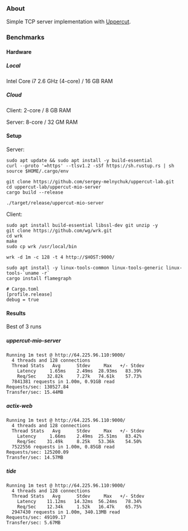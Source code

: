 ### About

Simple TCP server implementation with [Uppercut](https://github.com/sergey-melnychuk/uppercut).

### Benchmarks

#### Hardware

##### Local

Intel Core i7 2.6 GHz (4-core) / 16 GB RAM

##### Cloud

Client: 2-core / 8 GB RAM

Server: 8-core / 32 GM RAM

#### Setup

Server:

```
sudo apt update && sudo apt install -y build-essential
curl --proto '=https' --tlsv1.2 -sSf https://sh.rustup.rs | sh
source $HOME/.cargo/env

git clone https://github.com/sergey-melnychuk/uppercut-lab.git
cd uppercut-lab/uppercut-mio-server
cargo build --release

./target/release/uppercut-mio-server
```

Client:

```shell
sudo apt install build-essential libssl-dev git unzip -y
git clone https://github.com/wg/wrk.git
cd wrk
make
sudo cp wrk /usr/local/bin

wrk -d 1m -c 128 -t 4 http://$HOST:9000/
```

```
sudo apt install -y linux-tools-common linux-tools-generic linux-tools-`uname -r`
cargo install flamegraph
```

```
# Cargo.toml
[profile.release]
debug = true
```

#### Results

Best of 3 runs

##### uppercut-mio-server

```
Running 1m test @ http://64.225.96.110:9000/
  4 threads and 128 connections
  Thread Stats   Avg      Stdev     Max   +/- Stdev
    Latency     1.65ms    2.49ms  28.93ms   83.39%
    Req/Sec    32.82k     7.27k   74.61k    57.73%
  7841381 requests in 1.00m, 0.91GB read
Requests/sec: 130527.84
Transfer/sec: 15.44MB
```

##### actix-web

```
Running 1m test @ http://64.225.96.110:9000/
  4 threads and 128 connections
  Thread Stats   Avg      Stdev     Max   +/- Stdev
    Latency     1.66ms    2.49ms  25.51ms   83.42%
    Req/Sec    31.49k     8.25k   53.36k    54.50%
  7522556 requests in 1.00m, 0.85GB read
Requests/sec: 125200.09
Transfer/sec: 14.57MB
```

##### tide

```
Running 1m test @ http://64.225.96.110:9000/
  4 threads and 128 connections
  Thread Stats   Avg      Stdev     Max   +/- Stdev
    Latency    11.12ms   14.32ms  56.24ms   78.34%
    Req/Sec    12.34k     1.52k   16.47k    65.75%
  2947430 requests in 1.00m, 340.13MB read
Requests/sec: 49109.17
Transfer/sec: 5.67MB
```
